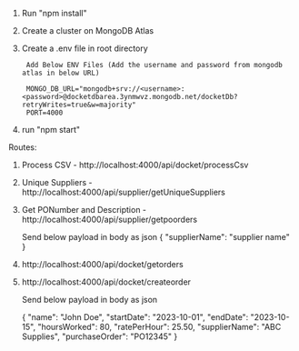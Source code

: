 1) Run "npm install"

2) Create a cluster on MongoDB Atlas

3) Create a .env file in root directory

        Add Below ENV Files (Add the username and password from mongodb atlas in below URL)

        MONGO_DB_URL="mongodb+srv://<username>:<password>@docketdbarea.3ynmwvz.mongodb.net/docketDb?retryWrites=true&w=majority"
        PORT=4000

4) run "npm start"

Routes:
1) Process CSV - http://localhost:4000/api/docket/processCsv

2) Unique Suppliers - http://localhost:4000/api/supplier/getUniqueSuppliers

3) Get PONumber and Description - http://localhost:4000/api/supplier/getpoorders


    Send below payload in body as json
            {
                "supplierName": "supplier name"
            }

4) http://localhost:4000/api/docket/getorders

5) http://localhost:4000/api/docket/createorder

    Send below payload in body as json

    {
    "name": "John Doe",
    "startDate": "2023-10-01",
    "endDate": "2023-10-15",
    "hoursWorked": 80,
    "ratePerHour": 25.50,
    "supplierName": "ABC Supplies",
    "purchaseOrder": "PO12345"
    }

